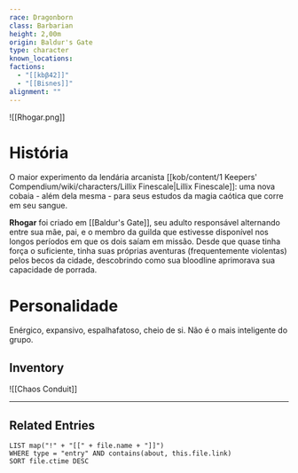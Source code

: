 ```yaml
---
race: Dragonborn
class: Barbarian
height: 2,00m
origin: Baldur's Gate
type: character
known_locations: 
factions:
  - "[[kbβ42]]"
  - "[[Bisnes]]"
alignment: ""
---
```


![[Rhogar.png]]

# História
O maior experimento da lendária arcanista [[kob/content/1 Keepers' Compendium/wiki/characters/Lillix Finescale|Lillix Finescale]]: uma nova cobaia - além dela mesma - para seus estudos da magia caótica que corre em seu sangue. 

**Rhogar** foi criado em [[Baldur's Gate]], seu adulto responsável alternando entre sua mãe, pai, e o membro da guilda que estivesse disponível nos longos períodos em que os dois saíam em missão. Desde que quase tinha força o suficiente, tinha suas próprias aventuras (frequentemente violentas) pelos becos da cidade, descobrindo como sua bloodline aprimorava sua capacidade de porrada. 

# Personalidade
Enérgico, expansivo, espalhafatoso, cheio de si. Não é o mais inteligente do grupo.

## Inventory
![[Chaos Conduit]]

---

## Related Entries
```dataview
LIST map("!" + "[[" + file.name + "]]")
WHERE type = "entry" AND contains(about, this.file.link)
SORT file.ctime DESC

